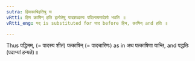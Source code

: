 ```yaml
---
sutra: हिमकाषिहतिषु च
vRtti: हिम काषिन् हति इत्येतेषु पादशब्दस्य पदित्ययमादेशो भवति ॥
vRtti_eng: पद् is substituted for पाद before हिम, काषिन् and हति ॥

---
```

Thus पद्धिमम्, (= पादस्य शीतं) पत्काषिन् (= पादचारिणः) as in अथ पत्काषिणा यान्ति, and पद्धतिः (पदाभ्यां हन्यते)॥